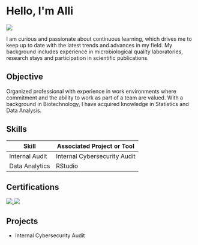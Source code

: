 # Hello, I'm Alli
<a href="linkedin.com/in/allison-ceballos-alvarez/"><img src="https://img.shields.io/badge/-LinkedIn-0072b1?&style=for-the-badge&logo=linkedin&logoColor=white" /></a>


I am curious and passionate about continuous learning, which drives me to keep up to date with the latest trends and advances in my field. My background includes experience in microbiological quality laboratories, research stays and participation in scientific publications.

## Objective
Organized professional with experience in work environments where commitment and the ability to work as part of a team are valued. With a background in Biotechnology, I have acquired knowledge in Statistics and Data Analysis.

## Skills

| Skill                                         | Associated Project or Tool |
|-----------------------------------------------|----------------------------|
| Internal Audit                                | <a hRref="https://google.com">Internal Cybersecurity Audit</a>|
| Data Analytics                                | RStudio|

## Certifications
<div>
<a href="https://www.credly.com/badges/2ce59462-1d10-496a-871b-7a6288c9b0b5/linked_in_profile" target="_blank">
  <img src="https://img.shields.io/badge/-Google%20Data%20Analytics%20Specialization-4285F4?&style=for-the-badge&logo=Google&logoColor=white" />
</a>
<a href="https://www.coursera.org/account/accomplishments/verify/3JWV4U3GWG7L">
  <img src="https://img.shields.io/badge/-Python%20Data%20Structures-3776AB?&style=for-the-badge&logo=Python&logoColor=white" />
</a>
</div>

## Projects
- Internal Cybersecurity Audit
